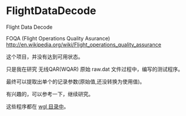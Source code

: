 # FlightDataDecode
Flight Data Decode

FOQA (Flight Operations Quality Asurance) http://en.wikipedia.org/wiki/Flight_operations_quality_assurance

这个项目，并没有达到可用状态。

只是我在研究 无线QAR(WQAR) 原始 raw.dat 文件过程中，编写的测试程序。

最终可以提取出单个的记录参数(原始值,还没转换为使用值)。

有兴趣的，可以参考一下，继续研究。

这些程序都在 [wgl 目录中](https://github.com/osnosn/FlightDataDecode/tree/main/wgl)。


